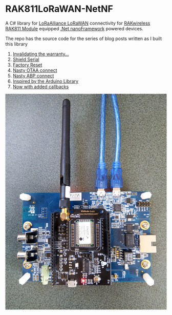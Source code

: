 # RAK811LoRaWAN-NetNF
A C# library for [LoRaAlliance LoRaWAN](https://lora-alliance.org/about-lorawan) connectivity for [RAKwireless](https://www.rakwireless.com/en-us) [RAK811 Module](https://store.rakwireless.com/products/rak811-lpwan-module) equipped [.Net nanoFramework](https://nanoframework.net/) powered devices.

The repo has the source code for the series of blog posts written as I built this library


01. [Invalidating the warranty…](https://blog.devmobile.co.nz/2020/06/15/nanoframework-rak811-lorawan-library-part1/)
02. [Shield Serial](https://blog.devmobile.co.nz/2020/06/17/nanoframework-rak811-lorawan-library-part2/)
03. [Factory Reset](https://blog.devmobile.co.nz/2020/06/21/nanoframework-rak811-lorawan-library-part3/)
04. [Nasty OTAA connect](https://blog.devmobile.co.nz/2020/06/21/nanoframework-rak811-lorawan-library-part4/)
05. [Nasty ABP connect](https://blog.devmobile.co.nz/2020/06/22/nanoframework-rak811-lorawan-library-part5/)
06. [Inspired by the Arduino Library](https://blog.devmobile.co.nz/2020/06/27/nanoframework-rak811-lorawan-library-part6/)
08. [Now with added callbacks](https://blog.devmobile.co.nz/2020/07/03/nanoframework-rak811-lorawan-library-part7/)

![RAK811 EVB on nanoFrameowkr device](ST_STM32F769I_DISCOVERY-RAK811Working.jpg)
